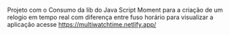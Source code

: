 Projeto com o Consumo da lib do Java Script Moment para a criação de um relogio em tempo real com diferença entre fuso horário
para visualizar a aplicação acesse https://multiwatchtime.netlify.app/

